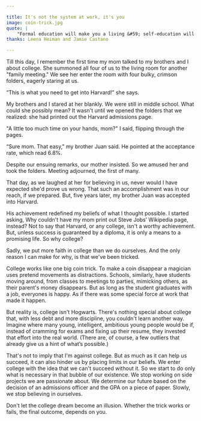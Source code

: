 ```yaml
---

title: It's not the system at work, it's you
image: coin-trick.jpg
quote: |
    "Formal education will make you a living &#59; self-education will make you a fortune." - Jim Rohn
thanks: Leena Heiman and Jamie Castano

---
```


Till this day, I remember the first time my mom talked to my brothers and I about college. She summoned all four of us to the living room for another "family meeting." We see her enter the room with four bulky, crimson folders, eagerly staring at us. 

“This is what you need to get into Harvard!” she says.

My brothers and I stared at her blankly. We were still in middle school. What could she possibly mean? It wasn't until we opened the folders that we realized: she had printed out the Harvard admissions page.

"A little too much time on your hands, mom?" I said, flipping through the pages.

“Sure mom. That easy," my brother Juan said. He pointed at the acceptance rate, which read 6.8%.

Despite our ensuing remarks, our mother insisted. So we amused her and took the folders. Meeting adjourned, the first of many.

That day, as we laughed at her for believing in us, never would I have expected she'd prove us wrong. That such an accomplishment was in our reach, if we prepared. But, five years later, my brother Juan was accepted into Harvard.

His achievement redefined my beliefs of what I thought possible. I started asking, Why couldn't have my mom print out Steve Jobs’ Wikipedia page, instead? Not to say that Harvard, or any college, isn't a worthy achievement. But, unless success is guaranteed by a diploma, it is only a means to a promising life. So why college?

Sadly, we put more faith in college than we do ourselves. And the only reason I can make for why, is that we've been tricked. 

College works like one big coin trick. To make a coin disappear a magician uses pretend movements as distractions. Schools, similarly, have students moving around, from classes to meetings to parties, mimicking others, as their parent's money disappears. But as long as the student graduates with a job, everyones is happy. As if there was some special force at work that made it happen.

But reality is, college isn't Hogwarts. There's nothing special about college that, with less debt and more discipline, you couldn't learn another way. Imagine where many young, intelligent, ambitious young people would be if, instead of cramming for exams and fixing up their resume, they invested that effort into the real world. (There are, of course, a few outliers that already give us a hint of what’s possible.)

That's not to imply that I'm against college. But as much as it can help us succeed, it can also hinder us by placing limits in our beliefs. We enter college with the idea that we can't succeed without it. So we start to do only what is necessary in that bubble of our existence. We stop working on side projects we are passionate about. We determine our future based on the decision of an admissions officer and the GPA on a piece of paper. Slowly, we stop believing in ourselves.

Don't let the college dream become an illusion. Whether the trick works or fails, the final outcome, depends on you.


